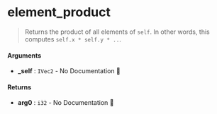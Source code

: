 # element\_product

>  Returns the product of all elements of `self`.
>  In other words, this computes `self.x * self.y * ..`.

#### Arguments

- **\_self** : `IVec2` \- No Documentation 🚧

#### Returns

- **arg0** : `i32` \- No Documentation 🚧